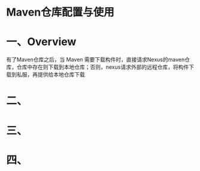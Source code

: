 # Maven仓库配置与使用

# 一、Overview

有了Maven仓库之后，当 Maven 需要下载构件时，直接请求Nexus的maven仓库，仓库中存在则下载到本地仓库；否则，nexus请求外部的远程仓库，将构件下载到私服，再提供给本地仓库下载

# 二、



# 三、

# 四、